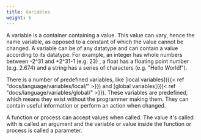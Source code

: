 ```yaml
---
title: Variables
weight: 5
---
```


A variable is a container containing a value. This value can vary, hence the name variable, as opposed to a constant of which the value cannot be changed. A variable can be of any datatype and can contain a value according to its datatype. For example, an integer has whole numbers between -2^31 and +2^31-1 (e.g. 23) , a float has a floating point number (e.g. 2.674) and a string has a series of characters (e.g. "Hello World!").

There is a number of predefined variables, like [local variables]({{< ref "docs/language/variables/local/" >}}) and [global variables]({{< ref "docs/language/variables/global/" >}}). These variables are predefined, which means they exist without the programmer making them. They can contain useful information or perform an action when changed.

A function or process can accept values when called. The value it's called with is called an argument and the variable or value inside the function or process is called a parameter.
